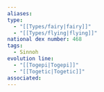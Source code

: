 ```yaml
---
aliases: 
type:
  - "[[Types/fairy|fairy]]"
  - "[[Types/flying|flying]]"
national dex number: 468
tags:
  - Sinnoh
evolution line:
  - "[[Togepi|Togepi]]"
  - "[[Togetic|Togetic]]"
associated: 
---
```

